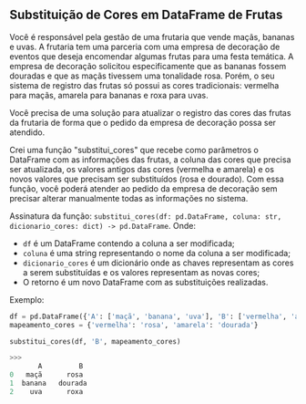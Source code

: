 ## Substituição de Cores em DataFrame de Frutas

Você é responsável pela gestão de uma frutaria que vende maçãs, bananas e uvas. A frutaria tem uma parceria com uma empresa de decoração de eventos que deseja encomendar algumas frutas para uma festa temática. A empresa de decoração solicitou especificamente que as bananas fossem douradas e que as maçãs tivessem uma tonalidade rosa. Porém, o seu sistema de registro das frutas só possui as cores tradicionais: vermelha para maçãs, amarela para bananas e roxa para uvas.

Você precisa de uma solução para atualizar o registro das cores das frutas da frutaria de forma que o pedido da empresa de decoração possa ser atendido.

Crei uma função "substitui_cores" que recebe como parâmetros o DataFrame com as informações das frutas, a coluna das cores que precisa ser atualizada, os valores antigos das cores (vermelha e amarela) e os novos valores que precisam ser substituídos (rosa e dourado). Com essa função, você poderá atender ao pedido da empresa de decoração sem precisar alterar manualmente todas as informações no sistema.

Assinatura da função: `substitui_cores(df: pd.DataFrame, coluna: str, dicionario_cores: dict) -> pd.DataFrame`. 
Onde:
- `df` é um DataFrame contendo a coluna a ser modificada;
- `coluna` é uma string representando o nome da coluna a ser modificada;
- `dicionario_cores` é um dicionário onde as chaves representam as cores a serem substituídas e os valores representam as novas cores;
- O retorno é um novo DataFrame com as substituições realizadas.

Exemplo:

```python
df = pd.DataFrame({'A': ['maçã', 'banana', 'uva'], 'B': ['vermelha', 'amarela', 'roxa']})
mapeamento_cores = {'vermelha': 'rosa', 'amarela': 'dourada'}

substitui_cores(df, 'B', mapeamento_cores)

>>> 
       A         B
0   maçã      rosa
1  banana   dourada
2    uva      roxa
```